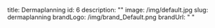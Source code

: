title: Dermaplanning
id: 6
description: ""
image: /img/default.jpg
slug: dermaplanning
brandLogo: /img/brand_Default.png
brandUrl: " "
